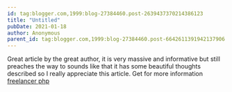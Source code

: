 ```yaml
---
id: tag:blogger.com,1999:blog-27384460.post-2639437370214386123
title: "Untitled"
pubDate: 2021-01-18
author: Anonymous
parent_id: tag:blogger.com,1999:blog-27384460.post-6642611391942137906
---
```


Great article by the great author, it is very massive and informative but still preaches the way to sounds like that it has some beautiful thoughts described so I really appreciate this article. Get for more information [freelancer php](http://phpworkplace.com/)
